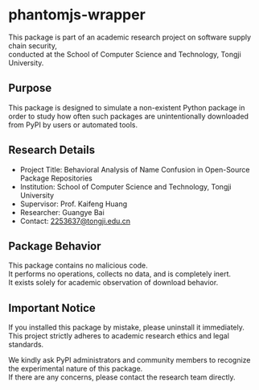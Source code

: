 # phantomjs-wrapper

This package is part of an academic research project on software supply chain security,  
conducted at the School of Computer Science and Technology, Tongji University.

## Purpose

This package is designed to simulate a non-existent Python package in order to study how often such packages are unintentionally downloaded from PyPI by users or automated tools.

## Research Details

- Project Title: Behavioral Analysis of Name Confusion in Open-Source Package Repositories  
- Institution: School of Computer Science and Technology, Tongji University  
- Supervisor: Prof. Kaifeng Huang  
- Researcher: Guangye Bai  
- Contact: 2253637@tongji.edu.cn

## Package Behavior

This package contains no malicious code.  
It performs no operations, collects no data, and is completely inert.  
It exists solely for academic observation of download behavior.

## Important Notice

If you installed this package by mistake, please uninstall it immediately.  
This project strictly adheres to academic research ethics and legal standards.

We kindly ask PyPI administrators and community members to recognize the experimental nature of this package.  
If there are any concerns, please contact the research team directly.